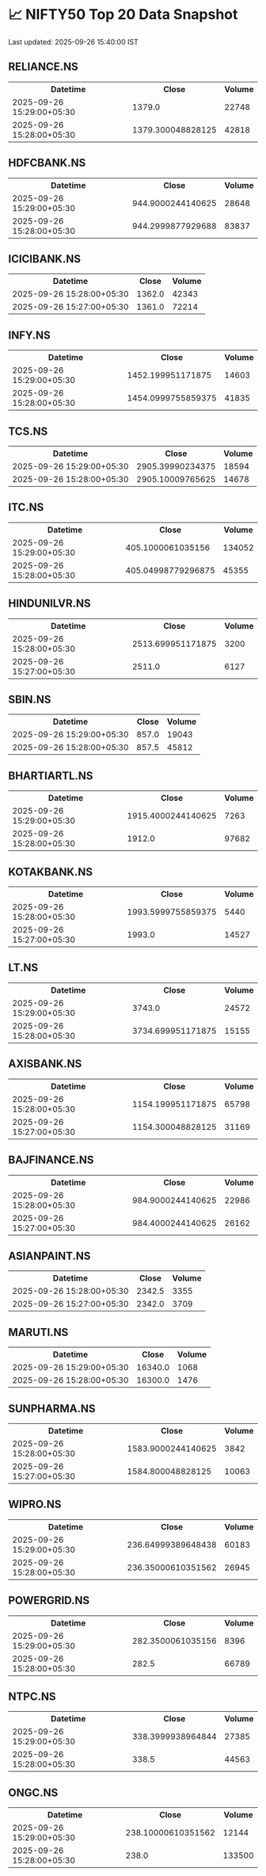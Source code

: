# 📈 NIFTY50 Top 20 Data Snapshot

Last updated: 2025-09-26 15:40:00 IST

## RELIANCE.NS

<table>
  <tr><th>Datetime</th><th>Close</th><th>Volume</th></tr>
  <tr><td>2025-09-26 15:29:00+05:30</td><td>1379.0</td><td>22748</td></tr>
  <tr><td>2025-09-26 15:28:00+05:30</td><td>1379.300048828125</td><td>42818</td></tr>
</table>

## HDFCBANK.NS

<table>
  <tr><th>Datetime</th><th>Close</th><th>Volume</th></tr>
  <tr><td>2025-09-26 15:29:00+05:30</td><td>944.9000244140625</td><td>28648</td></tr>
  <tr><td>2025-09-26 15:28:00+05:30</td><td>944.2999877929688</td><td>83837</td></tr>
</table>

## ICICIBANK.NS

<table>
  <tr><th>Datetime</th><th>Close</th><th>Volume</th></tr>
  <tr><td>2025-09-26 15:28:00+05:30</td><td>1362.0</td><td>42343</td></tr>
  <tr><td>2025-09-26 15:27:00+05:30</td><td>1361.0</td><td>72214</td></tr>
</table>

## INFY.NS

<table>
  <tr><th>Datetime</th><th>Close</th><th>Volume</th></tr>
  <tr><td>2025-09-26 15:29:00+05:30</td><td>1452.199951171875</td><td>14603</td></tr>
  <tr><td>2025-09-26 15:28:00+05:30</td><td>1454.0999755859375</td><td>41835</td></tr>
</table>

## TCS.NS

<table>
  <tr><th>Datetime</th><th>Close</th><th>Volume</th></tr>
  <tr><td>2025-09-26 15:29:00+05:30</td><td>2905.39990234375</td><td>18594</td></tr>
  <tr><td>2025-09-26 15:28:00+05:30</td><td>2905.10009765625</td><td>14678</td></tr>
</table>

## ITC.NS

<table>
  <tr><th>Datetime</th><th>Close</th><th>Volume</th></tr>
  <tr><td>2025-09-26 15:29:00+05:30</td><td>405.1000061035156</td><td>134052</td></tr>
  <tr><td>2025-09-26 15:28:00+05:30</td><td>405.04998779296875</td><td>45355</td></tr>
</table>

## HINDUNILVR.NS

<table>
  <tr><th>Datetime</th><th>Close</th><th>Volume</th></tr>
  <tr><td>2025-09-26 15:28:00+05:30</td><td>2513.699951171875</td><td>3200</td></tr>
  <tr><td>2025-09-26 15:27:00+05:30</td><td>2511.0</td><td>6127</td></tr>
</table>

## SBIN.NS

<table>
  <tr><th>Datetime</th><th>Close</th><th>Volume</th></tr>
  <tr><td>2025-09-26 15:29:00+05:30</td><td>857.0</td><td>19043</td></tr>
  <tr><td>2025-09-26 15:28:00+05:30</td><td>857.5</td><td>45812</td></tr>
</table>

## BHARTIARTL.NS

<table>
  <tr><th>Datetime</th><th>Close</th><th>Volume</th></tr>
  <tr><td>2025-09-26 15:29:00+05:30</td><td>1915.4000244140625</td><td>7263</td></tr>
  <tr><td>2025-09-26 15:28:00+05:30</td><td>1912.0</td><td>97682</td></tr>
</table>

## KOTAKBANK.NS

<table>
  <tr><th>Datetime</th><th>Close</th><th>Volume</th></tr>
  <tr><td>2025-09-26 15:28:00+05:30</td><td>1993.5999755859375</td><td>5440</td></tr>
  <tr><td>2025-09-26 15:27:00+05:30</td><td>1993.0</td><td>14527</td></tr>
</table>

## LT.NS

<table>
  <tr><th>Datetime</th><th>Close</th><th>Volume</th></tr>
  <tr><td>2025-09-26 15:29:00+05:30</td><td>3743.0</td><td>24572</td></tr>
  <tr><td>2025-09-26 15:28:00+05:30</td><td>3734.699951171875</td><td>15155</td></tr>
</table>

## AXISBANK.NS

<table>
  <tr><th>Datetime</th><th>Close</th><th>Volume</th></tr>
  <tr><td>2025-09-26 15:28:00+05:30</td><td>1154.199951171875</td><td>65798</td></tr>
  <tr><td>2025-09-26 15:27:00+05:30</td><td>1154.300048828125</td><td>31169</td></tr>
</table>

## BAJFINANCE.NS

<table>
  <tr><th>Datetime</th><th>Close</th><th>Volume</th></tr>
  <tr><td>2025-09-26 15:28:00+05:30</td><td>984.9000244140625</td><td>22986</td></tr>
  <tr><td>2025-09-26 15:27:00+05:30</td><td>984.4000244140625</td><td>26162</td></tr>
</table>

## ASIANPAINT.NS

<table>
  <tr><th>Datetime</th><th>Close</th><th>Volume</th></tr>
  <tr><td>2025-09-26 15:28:00+05:30</td><td>2342.5</td><td>3355</td></tr>
  <tr><td>2025-09-26 15:27:00+05:30</td><td>2342.0</td><td>3709</td></tr>
</table>

## MARUTI.NS

<table>
  <tr><th>Datetime</th><th>Close</th><th>Volume</th></tr>
  <tr><td>2025-09-26 15:29:00+05:30</td><td>16340.0</td><td>1068</td></tr>
  <tr><td>2025-09-26 15:28:00+05:30</td><td>16300.0</td><td>1476</td></tr>
</table>

## SUNPHARMA.NS

<table>
  <tr><th>Datetime</th><th>Close</th><th>Volume</th></tr>
  <tr><td>2025-09-26 15:28:00+05:30</td><td>1583.9000244140625</td><td>3842</td></tr>
  <tr><td>2025-09-26 15:27:00+05:30</td><td>1584.800048828125</td><td>10063</td></tr>
</table>

## WIPRO.NS

<table>
  <tr><th>Datetime</th><th>Close</th><th>Volume</th></tr>
  <tr><td>2025-09-26 15:29:00+05:30</td><td>236.64999389648438</td><td>60183</td></tr>
  <tr><td>2025-09-26 15:28:00+05:30</td><td>236.35000610351562</td><td>26945</td></tr>
</table>

## POWERGRID.NS

<table>
  <tr><th>Datetime</th><th>Close</th><th>Volume</th></tr>
  <tr><td>2025-09-26 15:29:00+05:30</td><td>282.3500061035156</td><td>8396</td></tr>
  <tr><td>2025-09-26 15:28:00+05:30</td><td>282.5</td><td>66789</td></tr>
</table>

## NTPC.NS

<table>
  <tr><th>Datetime</th><th>Close</th><th>Volume</th></tr>
  <tr><td>2025-09-26 15:29:00+05:30</td><td>338.3999938964844</td><td>27385</td></tr>
  <tr><td>2025-09-26 15:28:00+05:30</td><td>338.5</td><td>44563</td></tr>
</table>

## ONGC.NS

<table>
  <tr><th>Datetime</th><th>Close</th><th>Volume</th></tr>
  <tr><td>2025-09-26 15:29:00+05:30</td><td>238.10000610351562</td><td>12144</td></tr>
  <tr><td>2025-09-26 15:28:00+05:30</td><td>238.0</td><td>133500</td></tr>
</table>

